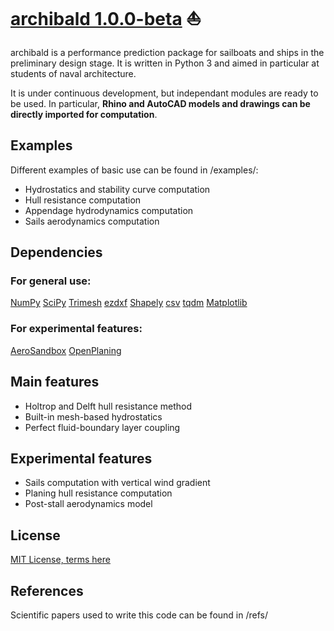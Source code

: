 # [archibald 1.0.0-beta](https://github.com/julesricheux/archibald/) :sailboat:

archibald is a performance prediction package for sailboats and ships in the preliminary design stage. It is written in Python 3 and aimed in particular at students of naval architecture.

It is under continuous development, but independant modules are ready to be used.
In particular, **Rhino and AutoCAD models and drawings can be directly imported for computation**.

## Examples

Different examples of basic use can be found in /examples/:
- Hydrostatics and stability curve computation
- Hull resistance computation
- Appendage hydrodynamics computation
- Sails aerodynamics computation

## Dependencies

### For general use:
[NumPy](https://numpy.org/)
[SciPy](https://scipy.org/)
[Trimesh](https://trimesh.org/)
[ezdxf](https://ezdxf.mozman.at/)
[Shapely](https://pypi.org/project/shapely/)
[csv](https://docs.python.org/fr/3/library/csv.html)
[tqdm](https://github.com/tqdm/tqdm)
[Matplotlib](https://matplotlib.org/)

### For experimental features:
[AeroSandbox](https://github.com/peterdsharpe/AeroSandbox)
[OpenPlaning](https://github.com/elcf/python-openplaning)

## Main features

- Holtrop and Delft hull resistance method
- Built-in mesh-based hydrostatics
- Perfect fluid-boundary layer coupling

## Experimental features

- Sails computation with vertical wind gradient
- Planing hull resistance computation
- Post-stall aerodynamics model

## License
[MIT License, terms here](LICENSE.txt)

## References
Scientific papers used to write this code can be found in /refs/